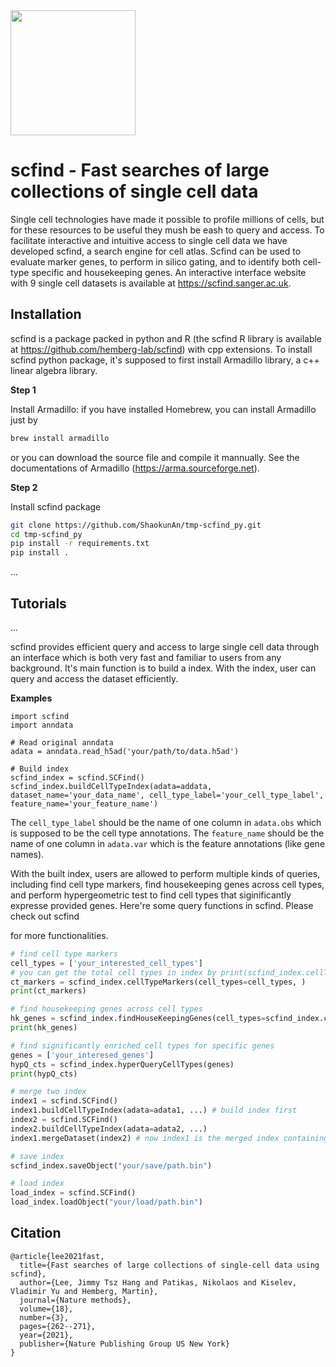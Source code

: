 <img src=https://scfind.sanger.ac.uk/img/scfind.png height="200">

# scfind - Fast searches of large collections of single cell data

Single cell technologies have made it possible to profile millions of cells, but for these resources to be useful they mush be eash to query and access. To facilitate interactive and intuitive access to single cell data we have developed scfind, a search engine for cell atlas. Scfind can be used to evaluate marker genes, to perform in silico gating, and to identify both cell-type specific and housekeeping genes. An interactive interface website with 9 single cell datasets is available at https://scfind.sanger.ac.uk. 


## Installation
scfind is a package packed in python and R (the scfind R library is available at https://github.com/hemberg-lab/scfind) with cpp extensions. To install scfind python package, it's supposed to first install Armadillo library, a c++ linear algebra library.

**Step 1**

Install Armadillo: if you have installed Homebrew, you can install Armadillo just by 

```bash
brew install armadillo
```

  or you can download the source file and compile it mannually. See the documentations of Armadillo (https://arma.sourceforge.net). 

**Step 2**

Install scfind package

```bash
git clone https://github.com/ShaokunAn/tmp-scfind_py.git
cd tmp-scfind_py
pip install -r requirements.txt
pip install .
```

...

## Tutorials

...

scfind provides efficient query and access to large single cell data through an interface which is both very fast and familiar to users from any background. It's main function is to build a index. With the index, user can query and access the dataset efficiently. 

**Examples**

```
import scfind
import anndata

# Read original anndata
adata = anndata.read_h5ad('your/path/to/data.h5ad')

# Build index
scfind_index = scfind.SCFind()
scfind_index.buildCellTypeIndex(adata=addata, dataset_name='your_data_name', cell_type_label='your_cell_type_label', feature_name='your_feature_name') 
```

The `cell_type_label` should be the name of one column in `adata.obs`  which is supposed to be the cell type annotations. The `feature_name` should be the name of one column in `adata.var`  which is the feature annotations (like gene names). 

With the built index, users are allowed to perform multiple kinds of queries, including find cell type markers, find housekeeping genes across cell types, and perform hypergeometric test to find cell types that siginificantly expresse provided genes. Here're some query functions in scfind. Please check out scfind 

[Nature methods paper]: https://www.nature.com/articles/s41592-021-01076-9

for more functionalities.

```python
# find cell type markers
cell_types = ['your_interested_cell_types']
# you can get the total cell types in index by print(scfind_index.cellTypeNames())
ct_markers = scfind_index.cellTypeMarkers(cell_types=cell_types, )
print(ct_markers)

# find housekeeping genes across cell types
hk_genes = scfind_index.findHouseKeepingGenes(cell_types=scfind_index.cellTypeNames())
print(hk_genes)

# find significantly enriched cell types for specific genes
genes = ['your_interesed_genes']
hypQ_cts = scfind_index.hyperQueryCellTypes(genes)
print(hypQ_cts)

# merge two index
index1 = scfind.SCFind()
index1.buildCellTypeIndex(adata=adata1, ...) # build index first
index2 = scfind.SCFind()
index2.buildCellTypeIndex(adata=adata2, ...)
index1.mergeDataset(index2) # now index1 is the merged index containing adata1 and adata2

# save index
scfind_index.saveObject("your/save/path.bin")

# load index
load_index = scfind.SCFind()
load_index.loadObject("your/load/path.bin")
```



## Citation

```
@article{lee2021fast,
  title={Fast searches of large collections of single-cell data using scfind},
  author={Lee, Jimmy Tsz Hang and Patikas, Nikolaos and Kiselev, Vladimir Yu and Hemberg, Martin},
  journal={Nature methods},
  volume={18},
  number={3},
  pages={262--271},
  year={2021},
  publisher={Nature Publishing Group US New York}
}
```
